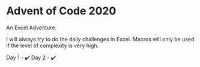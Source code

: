 # **Advent of Code 2020**

An Excel Adventure.

I will always try to do the daily challenges in Excel. Macros will only be used if the level of complexity is very high.

Day 1 - :heavy_check_mark:
Day 2 - :heavy_check_mark:
